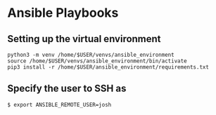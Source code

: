 # Ansible Playbooks

## Setting up the virtual environment
```
python3 -m venv /home/$USER/venvs/ansible_environment
source /home/$USER/venvs/ansible_environment/bin/activate
pip3 install -r /home/$USER/ansible_environment/requirements.txt
```

## Specify the user to SSH as
```
$ export ANSIBLE_REMOTE_USER=josh
```
